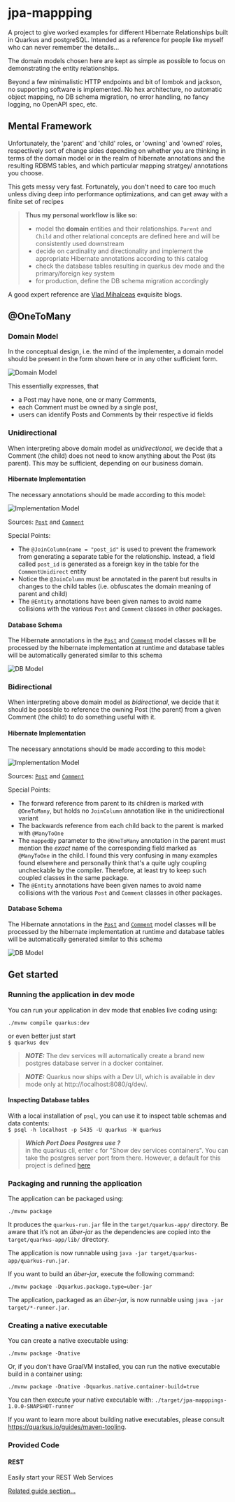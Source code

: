 # jpa-mappping

A project to give worked examples for different Hibernate Relationships 
built in Quarkus and postgreSQL. Intended as a reference for people like myself
who can never remember the details... 

The domain models chosen here are kept as simple as possible
to focus on demonstrating the entity relationships.

Beyond a few minimalistic HTTP endpoints and bit of lombok and jackson, no supporting software is implemented. No hex architecture,
no automatic object mapping, no DB schema migration, no error handling, no fancy logging, no OpenAPI spec, etc.

## Mental Framework
Unfortunately, the 'parent' and 'child' roles, or 'owning' and 'owned' roles, respectively
sort of change sides depending on whether you are thinking in terms of the domain model
or in the realm of hibernate annotations and the resulting RDBMS tables, and which 
particular mapping stratgey/ annotations you choose.  

This gets messy very fast. Fortunately, you don't need to care too much unless diving 
deep into performance optimizations, and can get away with a finite set of recipes

> **Thus my personal workflow is like so:**
> - model the **domain** entities and their relationships. 
`Parent` and `Child` and other relational concepts are defined here
and will be consistently used downstream
> - decide on cardinality and directionality and implement the appropriate Hibernate annotations according
to this catalog
> - check the database tables resulting in quarkus dev mode and the primary/foreign key system
> - for production, define the DB schema migration accordingly

A good expert reference are [Vlad Mihalceas](https://vladmihalcea.com/) exquisite blogs.

## @OneToMany 
### Domain Model
In the conceptual design, i.e. the mind of the implementer,
a domain model should be present in the form shown here or 
in any other sufficient form.

![Domain Model](http://www.plantuml.com/plantuml/proxy?cache=no&src=https://raw.githubusercontent.com/onouv/jpa-mappings/doc_unidirect/doc/onetomany/domain-model.class.puml)

This essentially expresses, that 
- a Post may have none, one or many
Comments,
- each Comment must be owned by a single post,
- users can identify Posts and Comments by their respective id fields

### Unidirectional
When interpreting above domain model as *unidirectional*, we
decide that a Comment (the child) does not need to know anything about the
Post (its parent). This may be sufficient, depending on our business domain.

#### Hibernate Implementation
The necessary annotations should be made according to this model:  

![Implementation Model](http://www.plantuml.com/plantuml/proxy?cache=no&src=https://raw.githubusercontent.com/onouv/jpa-mappings/doc_unidirect/doc/onetomany/unidirect/hibernate.class.puml)

Sources: [`Post`](src/main/java/onosoft/onetomany/unidirectional/model/Post.java)
and [`Comment`](src/main/java/onosoft/onetomany/unidirectional/model/Comment.java)  

Special Points:
- The `@JoinColumn(name = "post_id"` is used to prevent the 
framework from generating a separate table for the relationship.
Instead, a field called `post_id` is generated as a foreign key in 
the table for the `CommentUnidirect` entity
- Notice the `@JoinColumn` must be annotated in the parent but results
in changes to the child tables (i.e. obfuscates the domain meaning of parent and child)
- The `@Entity` annotations have been given names to avoid
name collisions with the various `Post` and `Comment` classes
in other packages.

#### Database Schema
The Hibernate annotations in the [`Post`](src/main/java/onosoft/onetomany/unidirectional/model/Post.java)
and [`Comment`](src/main/java/onosoft/onetomany/unidirectional/model/Comment.java)
model classes will be processed by the hibernate implementation at runtime
and database tables will be automatically generated similar to this schema  

![DB Model](http://www.plantuml.com/plantuml/proxy?cache=no&src=https://raw.githubusercontent.com/onouv/jpa-mappings/doc_unidirect/doc/onetomany/unidirect/database.puml)

### Bidirectional 
When interpreting above domain model as *bidirectional*, we
decide that it should be possible to reference the owning Post (the parent) from a given Comment (the child) to do 
something useful with it.

#### Hibernate Implementation
The necessary annotations should be made according to this model:

![Implementation Model](http://www.plantuml.com/plantuml/proxy?cache=no&src=https://raw.githubusercontent.com/onouv/jpa-mappings/doc_unidirect/doc/onetomany/bidirect/hibernate.class.puml)

Sources: [`Post`](src/main/java/onosoft/onetomany/bidirectional/model/Post.java)
and [`Comment`](src/main/java/onosoft/onetomany/bidirectional/model/Comment.java)

Special Points:
- The forward reference from parent to its children is marked with `@OneToMany`, but holds 
no `JoinColumn` annotation like in the unidirectional variant
- The backwards reference from each child back to the parent is marked with `@ManyToOne`
- The `mappedBy` parameter to the `@OneToMany` annotation in the parent must mention 
the *exact* name of the corresponding field marked as `@ManyToOne` in the child. I found this very confusing 
in many examples found elsewhere and personally think that's a quite ugly coupling uncheckable by the compiler.
Therefore, at least try to keep such coupled classes in the same package.
- The `@Entity` annotations have been given names to avoid
  name collisions with the various `Post` and `Comment` classes
  in other packages.

#### Database Schema
The Hibernate annotations in the [`Post`](src/main/java/onosoft/onetomany/bidirectional/model/Post.java)
and [`Comment`](src/main/java/onosoft/onetomany/bidirectional/model/Comment.java)
model classes will be processed by the hibernate implementation at runtime
and database tables will be automatically generated similar to this schema

![DB Model](http://www.plantuml.com/plantuml/proxy?cache=no&src=https://raw.githubusercontent.com/onouv/jpa-mappings/doc_unidirect/doc/onetomany/bidirect/database.puml)


## Get started

### Running the application in dev mode

You can run your application in dev mode that enables live coding using:
```shell script
./mvnw compile quarkus:dev
```

or even better just start   
```$ quarkus dev```

> **_NOTE:_** The dev services will automatically create a brand new postgres database server in a docker container.

> **_NOTE:_**  Quarkus now ships with a Dev UI, which is available in dev mode only at http://localhost:8080/q/dev/.

#### Inspecting Database tables
With a local installation of `psql`, you can use it to inspect table schemas
and data contents:   
```$ psql -h localhost -p 5435 -U quarkus -W quarkus```

> **_Which Port Does Postgres use ?_**  
> in the quarkus cli, enter `c` for "Show dev services containers". You can
     take the postgres server port from there. However, a default for this project is defined
     [here](src/main/resources/application.properties)  

### Packaging and running the application

The application can be packaged using:
```shell script
./mvnw package
```
It produces the `quarkus-run.jar` file in the `target/quarkus-app/` directory.
Be aware that it’s not an _über-jar_ as the dependencies are copied into the `target/quarkus-app/lib/` directory.

The application is now runnable using `java -jar target/quarkus-app/quarkus-run.jar`.

If you want to build an _über-jar_, execute the following command:
```shell script
./mvnw package -Dquarkus.package.type=uber-jar
```

The application, packaged as an _über-jar_, is now runnable using `java -jar target/*-runner.jar`.

### Creating a native executable

You can create a native executable using: 
```shell script
./mvnw package -Dnative
```

Or, if you don't have GraalVM installed, you can run the native executable build in a container using: 
```shell script
./mvnw package -Dnative -Dquarkus.native.container-build=true
```

You can then execute your native executable with: `./target/jpa-mapppings-1.0.0-SNAPSHOT-runner`

If you want to learn more about building native executables, please consult https://quarkus.io/guides/maven-tooling.

### Provided Code

#### REST

Easily start your REST Web Services

[Related guide section...](https://quarkus.io/guides/getting-started-reactive#reactive-jax-rs-resources)
